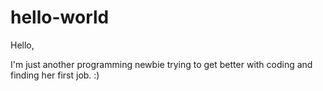 # hello-world

Hello,

I'm just another programming newbie trying to get better with coding and finding her first job. :)
